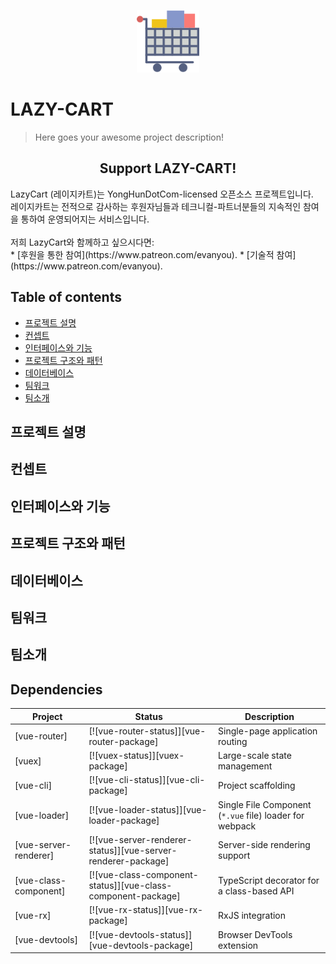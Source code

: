 <p align="center"><a href="https://vuejs.org" target="_blank" rel="noopener noreferrer"><img width="100" src="cart.png" alt="Vue logo"></a></p>


# LAZY-CART
> Here goes your awesome project description!

<h2 align="center">Support LAZY-CART!</h2>
LazyCart (레이지카트)는 YongHunDotCom-licensed 오픈소스 프로젝트입니다. </br>레이지카트는 전적으로 감사하는 후원자님들과 테크니컬-파트너분들의 지속적인 참여을 통하여 운영되어지는 서비스입니다. 
</br></br>
저희 LazyCart와 함께하고 싶으시다면:</br>
* [후원을 통한 참여](https://www.patreon.com/evanyou).
* [기술적 참여](https://www.patreon.com/evanyou).

## Table of contents
* [프로젝트 설명](#프로젝트-설명)
* [컨셉트](#컨셉트)
* [인터페이스와 기능](#인터페이스와-기능)
* [프로젝트 구조와 패턴](#프로젝트-구조와-패턴)
* [데이터베이스](#데이터베이스)
* [팀워크](#팀워크)
* [팀소개](#팀소개)

## 프로젝트 설명

## 컨셉트

## 인터페이스와 기능

## 프로젝트 구조와 패턴

## 데이터베이스

## 팀워크

## 팀소개



## Dependencies

| Project | Status | Description |
|---------|--------|-------------|
| [vue-router]          | [![vue-router-status]][vue-router-package] | Single-page application routing |
| [vuex]                | [![vuex-status]][vuex-package] | Large-scale state management |
| [vue-cli]             | [![vue-cli-status]][vue-cli-package] | Project scaffolding |
| [vue-loader]          | [![vue-loader-status]][vue-loader-package] | Single File Component (`*.vue` file) loader for webpack |
| [vue-server-renderer] | [![vue-server-renderer-status]][vue-server-renderer-package] | Server-side rendering support |
| [vue-class-component] | [![vue-class-component-status]][vue-class-component-package] | TypeScript decorator for a class-based API |
| [vue-rx]              | [![vue-rx-status]][vue-rx-package] | RxJS integration |
| [vue-devtools]        | [![vue-devtools-status]][vue-devtools-package] | Browser DevTools extension |

